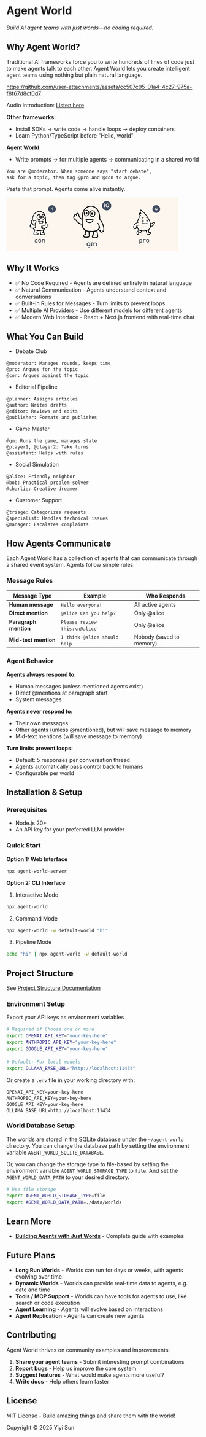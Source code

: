 # Agent World

*Build AI agent teams with just words—no coding required.*

## Why Agent World?

Traditional AI frameworks force you to write hundreds of lines of code just to make agents talk to each other. Agent World lets you create intelligent agent teams using nothing but plain natural language.

https://github.com/user-attachments/assets/cc507c95-01a4-4c27-975a-f8f67d8cf0d7

Audio introduction: [Listen here](https://yysun.github.io/agent-world)

**Other frameworks:**
- Install SDKs → write code → handle loops → deploy containers
- Learn Python/TypeScript before "Hello, world"

**Agent World:**
- Write prompts → for multiple agents → communicating in a shared world
```text
You are @moderator. When someone says "start debate", 
ask for a topic, then tag @pro and @con to argue.
```
Paste that prompt. Agents come alive instantly.

![GitHub](docs/Screenshot-agents.png)

## Why It Works

- ✅ No Code Required - Agents are defined entirely in natural language
- ✅ Natural Communication - Agents understand context and conversations
- ✅ Built-in Rules for Messages - Turn limits to prevent loops
- ✅ Multiple AI Providers - Use different models for different agents
- ✅ Modern Web Interface - React + Next.js frontend with real-time chat

## What You Can Build

- Debate Club
```text
@moderator: Manages rounds, keeps time
@pro: Argues for the topic  
@con: Argues against the topic
```

- Editorial Pipeline
```text
@planner: Assigns articles
@author: Writes drafts
@editor: Reviews and edits
@publisher: Formats and publishes
```

- Game Master
```text
@gm: Runs the game, manages state
@player1, @player2: Take turns
@assistant: Helps with rules
```

- Social Simulation
```text
@alice: Friendly neighbor
@bob: Practical problem-solver  
@charlie: Creative dreamer
```

- Customer Support
```text
@triage: Categorizes requests
@specialist: Handles technical issues
@manager: Escalates complaints
```

## How Agents Communicate

Each Agent World has a collection of agents that can communicate through a shared event system. Agents follow simple rules:

### Message Rules

| Message Type | Example | Who Responds |
|--------------|---------|--------------|
| **Human message** | `Hello everyone!` | All active agents |
| **Direct mention** | `@alice Can you help?` | Only @alice |
| **Paragraph mention** | `Please review this:\n@alice` | Only @alice |
| **Mid-text mention** | `I think @alice should help` | Nobody (saved to memory) |

### Agent Behavior

**Agents always respond to:**
- Human messages (unless mentioned agents exist)
- Direct @mentions at paragraph start
- System messages

**Agents never respond to:**
- Their own messages
- Other agents (unless @mentioned), but will save message to memory
- Mid-text mentions (will save message to memory)

**Turn limits prevent loops:**
- Default: 5 responses per conversation thread
- Agents automatically pass control back to humans
- Configurable per world


## Installation & Setup

### Prerequisites
- Node.js 20+ 
- An API key for your preferred LLM provider

### Quick Start

**Option 1: Web Interface**
```bash
npx agent-world-server
```

**Option 2: CLI Interface**
1. Interactive Mode
```bash
npx agent-world
```
2. Command Mode
```bash
npx agent-world -w default-world "hi" 
```
3. Pipeline Mode
```bash
echo "hi" | npx agent-world -w default-world
```

## Project Structure

See [Project Structure Documentation](project.md)

### Environment Setup

Export your API keys as environment variables 

```bash
# Required if Choose one or more
export OPENAI_API_KEY="your-key-here"
export ANTHROPIC_API_KEY="your-key-here"  
export GOOGLE_API_KEY="your-key-here"

# Default: For local models
export OLLAMA_BASE_URL="http://localhost:11434"
```

Or create a `.env` file in your working directory with:

```env
OPENAI_API_KEY=your-key-here
ANTHROPIC_API_KEY=your-key-here
GOOGLE_API_KEY=your-key-here
OLLAMA_BASE_URL=http://localhost:11434
```

### World Database Setup

The worlds are stored in the SQLite database under the `~/agent-world` directory. You can change the database path by setting the environment variable `AGENT_WORLD_SQLITE_DATABASE`.

Or, you can change the storage type to file-based by setting the environment variable `AGENT_WORLD_STORAGE_TYPE` to `file`. And set the `AGENT_WORLD_DATA_PATH` to your desired directory.

```bash
# Use file storage
export AGENT_WORLD_STORAGE_TYPE=file
export AGENT_WORLD_DATA_PATH=./data/worlds
```

## Learn More

- **[Building Agents with Just Words](docs/Building%20Agents%20with%20Just%20Words.md)** - Complete guide with examples


## Future Plans

- **Long Run Worlds** - Worlds can run for days or weeks, with agents evolving over time
- **Dynamic Worlds** - Worlds can provide real-time data to agents, e.g. date and time
- **Tools / MCP Support** - Worlds can have tools for agents to use, like search or code execution
- **Agent Learning** - Agents will evolve based on interactions
- **Agent Replication** - Agents can create new agents

## Contributing

Agent World thrives on community examples and improvements:

1. **Share your agent teams** - Submit interesting prompt combinations
2. **Report bugs** - Help us improve the core system  
3. **Suggest features** - What would make agents more useful?
4. **Write docs** - Help others learn faster

## License

MIT License - Build amazing things and share them with the world!

Copyright © 2025 Yiyi Sun


